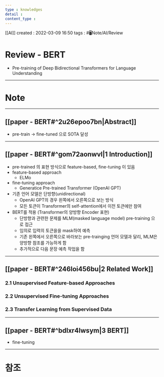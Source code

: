 ```yaml
---
type : knowledges
detail : 
content_type :
---
```


[[AI]]
created : 2022-03-09 16:50
tags : #🖥️Note/AI/Review  

# Review - BERT
- Pre-training of Deep Bidirectional Transformers for Language Understanding

---
# Note

---
## [[paper - BERT#^2u26epoo7bn|Abstract]]
- pre-train → fine-tuned 으로 SOTA 달성

---
## [[paper - BERT#^gom72aonwvl|1 Introduction]]
- pre-trained 의 표현 방식으로 feature-based, fine-tuning 이 있음
- feature-based approach
	- ELMo
- fine-tuning approach
	- Generatice Pre-trained Transformer (OpenAI GPT)
- 기존 언어 모델은 단방향(unidirectional)
	- OpenAI GPT의 경우 왼쪽에서 오른쪽으로 보는 방식
	- 모든 토큰이 Transformer의  self-attention에서 이전 토큰에만 참여
- BERT를 적용 (Transformer의 양방향 Encoder 표현)
	- 단방향과 관련한 문제를 MLM(masked language model) pre-training 으로 접근
	- 임의로 입력의 토큰을을 mask하여 예측
	- 기존 왼쪽에서 오른쪽으로 바라보는 pre-trainging 언어 모델과 달리, MLM은 양방향 참조를 가능하게 함
	- 추가적으로 다음 문장 예측 작업을 함

---
## [[paper - BERT#^246loi456bu|2 Related Work]]
### 2.1 Unsupervised Feature-based Approaches

### 2.2 Unsupervised Fine-tuning Approaches

### 2.3 Transfer Learning from Supervised Data

---
## [[paper - BERT#^bdlxr4lwsym|3 BERT]]
- fine-tuning

---
# 참조 

